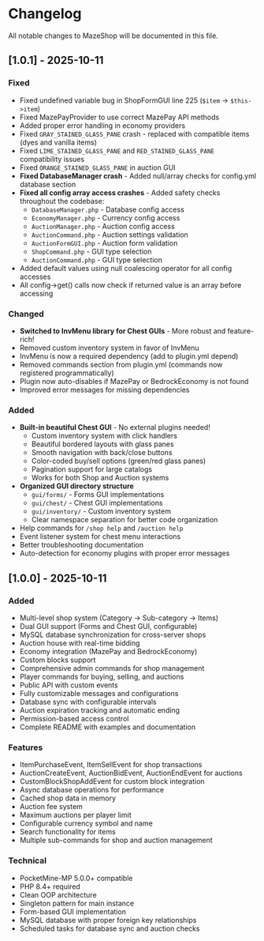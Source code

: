 # Changelog

All notable changes to MazeShop will be documented in this file.

## [1.0.1] - 2025-10-11

### Fixed
- Fixed undefined variable bug in ShopFormGUI line 225 (`$item` → `$this->item`)
- Fixed MazePayProvider to use correct MazePay API methods
- Added proper error handling in economy providers
- Fixed `GRAY_STAINED_GLASS_PANE` crash - replaced with compatible items (dyes and vanilla items)
- Fixed `LIME_STAINED_GLASS_PANE` and `RED_STAINED_GLASS_PANE` compatibility issues
- Fixed `ORANGE_STAINED_GLASS_PANE` in auction GUI
- **Fixed DatabaseManager crash** - Added null/array checks for config.yml database section
- **Fixed all config array access crashes** - Added safety checks throughout the codebase:
  - `DatabaseManager.php` - Database config access
  - `EconomyManager.php` - Currency config access
  - `AuctionManager.php` - Auction config access
  - `AuctionCommand.php` - Auction settings validation
  - `AuctionFormGUI.php` - Auction form validation
  - `ShopCommand.php` - GUI type selection
  - `AuctionCommand.php` - GUI type selection
- Added default values using null coalescing operator for all config accesses
- All config->get() calls now check if returned value is an array before accessing

### Changed
- **Switched to InvMenu library for Chest GUIs** - More robust and feature-rich!
- Removed custom inventory system in favor of InvMenu
- InvMenu is now a required dependency (add to plugin.yml depend)
- Removed commands section from plugin.yml (commands now registered programmatically)
- Plugin now auto-disables if MazePay or BedrockEconomy is not found
- Improved error messages for missing dependencies

### Added
- **Built-in beautiful Chest GUI** - No external plugins needed! 
  - Custom inventory system with click handlers
  - Beautiful bordered layouts with glass panes
  - Smooth navigation with back/close buttons
  - Color-coded buy/sell options (green/red glass panes)
  - Pagination support for large catalogs
  - Works for both Shop and Auction systems
- **Organized GUI directory structure**
  - `gui/forms/` - Forms GUI implementations
  - `gui/chest/` - Chest GUI implementations  
  - `gui/inventory/` - Custom inventory system
  - Clear namespace separation for better code organization
- Help commands for `/shop help` and `/auction help`
- Event listener system for chest menu interactions
- Better troubleshooting documentation
- Auto-detection for economy plugins with proper error messages

## [1.0.0] - 2025-10-11

### Added
- Multi-level shop system (Category → Sub-category → Items)
- Dual GUI support (Forms and Chest GUI, configurable)
- MySQL database synchronization for cross-server shops
- Auction house with real-time bidding
- Economy integration (MazePay and BedrockEconomy)
- Custom blocks support
- Comprehensive admin commands for shop management
- Player commands for buying, selling, and auctions
- Public API with custom events
- Fully customizable messages and configurations
- Database sync with configurable intervals
- Auction expiration tracking and automatic ending
- Permission-based access control
- Complete README with examples and documentation

### Features
- ItemPurchaseEvent, ItemSellEvent for shop transactions
- AuctionCreateEvent, AuctionBidEvent, AuctionEndEvent for auctions
- CustomBlockShopAddEvent for custom block integration
- Async database operations for performance
- Cached shop data in memory
- Auction fee system
- Maximum auctions per player limit
- Configurable currency symbol and name
- Search functionality for items
- Multiple sub-commands for shop and auction management

### Technical
- PocketMine-MP 5.0.0+ compatible
- PHP 8.4+ required
- Clean OOP architecture
- Singleton pattern for main instance
- Form-based GUI implementation
- MySQL database with proper foreign key relationships
- Scheduled tasks for database sync and auction checks
